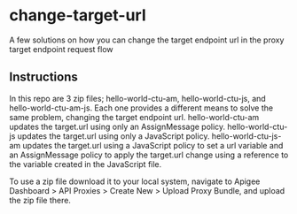 # change-target-url
A few solutions on how you can change the target endpoint url in the proxy target endpoint request flow

## Instructions

In this repo are 3 zip files; hello-world-ctu-am, hello-world-ctu-js, and hello-world-ctu-am-js. Each one provides a different means to solve the same problem, changing the target endpoint url. hello-world-ctu-am updates the target.url using only an AssignMessage policy. hello-world-ctu-js updates the target.url using only a JavaScript policy. hello-world-ctu-js-am updates the target.url using a JavaScript policy to set a url variable and an AssignMessage policy to apply the target.url change using a reference to the variable created in the JavaScript file.

To use a zip file download it to your local system, navigate to Apigee Dashboard > API Proxies > Create New > Upload Proxy Bundle, and upload the zip file there.